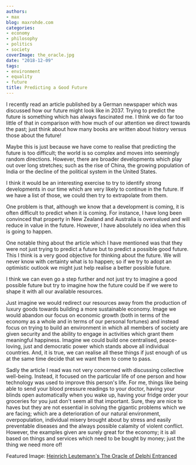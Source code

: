 ```yaml
---
authors:
- max
blog: maxrohde.com
categories:
- economy
- philosophy
- politics
- society
coverImage: the_oracle.jpg
date: "2018-12-09"
tags:
- environment
- equality
- future
title: Predicting a Good Future
---
```


I recently read an article published by a German newspaper which was discussed how our future might look like in 2037. Trying to predict the future is something which has always fascinated me. I think we do far too little of that in comparison with how much of our attention we direct towards the past; just think about how many books are written about history versus those about the future!

Maybe this is just because we have come to realise that predicting the future is too difficult; the world is so complex and moves into seemingly random directions. However, there are broader developments which play out over long stretches; such as the rise of China, the growing population of India or the decline of the political system in the United States.

I think it would be an interesting exercise to try to identify strong developments in our time which are very likely to continue in the future. If we have a list of those, we could then try to extrapolate from them.

One problem is that, although we know that a development is coming, it is often difficult to predict when it is coming. For instance, I have long been convinced that property in New Zealand and Australia is overvalued and will reduce in value in the future. However, I have absolutely no idea when this is going to happen.

One notable thing about the article which I have mentioned was that they were not just trying to predict a future but to predict a possible good future. This I think is a very good objective for thinking about the future. We will never know with certainty what is to happen; so if we try to adopt an optimistic outlook we might just help realise a better possible future.

I think we can even go a step further and not just try to imagine a good possible future but try to imagine how the future could be if we were to shape it with all our available resources.

Just imagine we would redirect our resources away from the production of luxury goods towards building a more sustainable economy. Image we would abandon our focus on economic growth (both in terms of the economy as a whole and in terms of our personal fortunes) and instead focus on trying to build an environment in which all members of society are given security and the ability to engage in activities which grant them meaningful happiness. Imagine we could build one centralised, peace-loving, just and democratic power which stands above all individual countries. And, it is true, we can realise all these things if just enough of us at the same time decide that we want them to come to pass.

Sadly the article I read was not very concerned with discussing collective well-being. Instead, it focused on the particular life of one person and how technology was used to improve this person's life. For me, things like being able to send your blood pressure readings to your doctor, having your blinds open automatically when you wake up, having your fridge order your groceries for you just don't seem all that important. Sure, they are nice to haves but they are not essential in solving the gigantic problems which we are facing; which are a deterioration of our natural environment, overpopulation, individual misery brought about by stress and easily preventable diseases and the always possible calamity of violent conflict. However, the examples given are surely great for the economy; it is all based on things and services which need to be bought by money; just the thing we need more of!

Featured Image: [Heinrich Leutemann's The Oracle of Delphi Entranced](https://commons.wikimedia.org/wiki/File:The_Oracle_of_Delphi_Entranced.jpg)